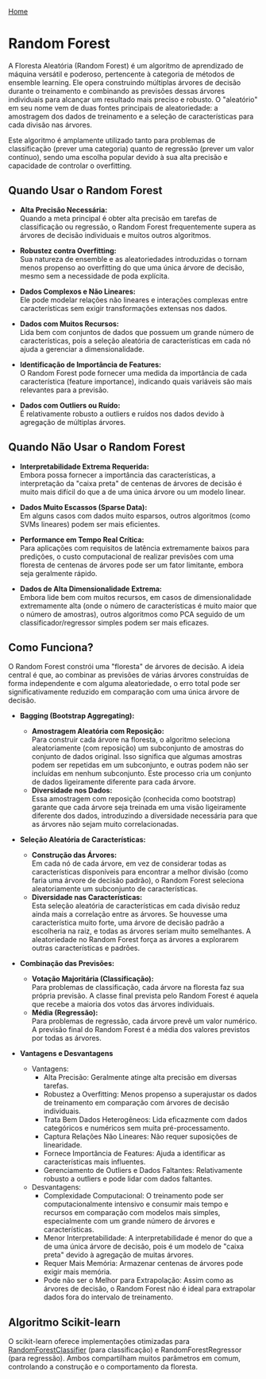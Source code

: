 [Home](https://github.com/fabianoamaralbr/algorithm_analysis/blob/main/README.md)

# Random Forest

A Floresta Aleatória (Random Forest) é um algoritmo de aprendizado de máquina versátil e poderoso, pertencente à categoria de métodos de ensemble learning. Ele opera construindo múltiplas árvores de decisão durante o treinamento e combinando as previsões dessas árvores individuais para alcançar um resultado mais preciso e robusto. O "aleatório" em seu nome vem de duas fontes principais de aleatoriedade: a amostragem dos dados de treinamento e a seleção de características para cada divisão nas árvores.

Este algoritmo é amplamente utilizado tanto para problemas de classificação (prever uma categoria) quanto de regressão (prever um valor contínuo), sendo uma escolha popular devido à sua alta precisão e capacidade de controlar o overfitting.

## Quando Usar o Random Forest

- **Alta Precisão Necessária:** <br>
    Quando a meta principal é obter alta precisão em tarefas de classificação ou regressão, o Random Forest frequentemente supera as árvores de decisão individuais e muitos outros algoritmos.

- **Robustez contra Overfitting:**<br>
    Sua natureza de ensemble e as aleatoriedades introduzidas o tornam menos propenso ao overfitting do que uma única árvore de decisão, mesmo sem a necessidade de poda explícita.

- **Dados Complexos e Não Lineares:**<br>
    Ele pode modelar relações não lineares e interações complexas entre características sem exigir transformações extensas nos dados.

- **Dados com Muitos Recursos:**<br>
    Lida bem com conjuntos de dados que possuem um grande número de características, pois a seleção aleatória de características em cada nó ajuda a gerenciar a dimensionalidade.

- **Identificação de Importância de Features:**<br>
    O Random Forest pode fornecer uma medida da importância de cada característica (feature importance), indicando quais variáveis são mais relevantes para a previsão.

- **Dados com Outliers ou Ruído:**<br>
    É relativamente robusto a outliers e ruídos nos dados devido à agregação de múltiplas árvores.

## Quando Não Usar o Random Forest

- **Interpretabilidade Extrema Requerida:**<br>
    Embora possa fornecer a importância das características, a interpretação da "caixa preta" de centenas de árvores de decisão é muito mais difícil do que a de uma única árvore ou um modelo linear.

- **Dados Muito Escassos (Sparse Data):**<br>
    Em alguns casos com dados muito esparsos, outros algoritmos (como SVMs lineares) podem ser mais eficientes.

- **Performance em Tempo Real Crítica:**<br>
    Para aplicações com requisitos de latência extremamente baixos para predições, o custo computacional de realizar previsões com uma floresta de centenas de árvores pode ser um fator limitante, embora seja geralmente rápido.

- **Dados de Alta Dimensionalidade Extrema:**<br>
    Embora lide bem com muitos recursos, em casos de dimensionalidade extremamente alta (onde o número de características é muito maior que o número de amostras), outros algoritmos como PCA seguido de um classificador/regressor simples podem ser mais eficazes.

## Como Funciona?

O Random Forest constrói uma "floresta" de árvores de decisão. A ideia central é que, ao combinar as previsões de várias árvores construídas de forma independente e com alguma aleatoriedade, o erro total pode ser significativamente reduzido em comparação com uma única árvore de decisão.

- **Bagging (Bootstrap Aggregating):**<br>
    - **Amostragem Aleatória com Reposição:**<br> Para construir cada árvore na floresta, o algoritmo seleciona aleatoriamente (com reposição) um subconjunto de amostras do conjunto de dados original. Isso significa que algumas amostras podem ser repetidas em um subconjunto, e outras podem não ser incluídas em nenhum subconjunto. Este processo cria um conjunto de dados ligeiramente diferente para cada árvore.
    - **Diversidade nos Dados:**<br> Essa amostragem com reposição (conhecida como bootstrap) garante que cada árvore seja treinada em uma visão ligeiramente diferente dos dados, introduzindo a diversidade necessária para que as árvores não sejam muito correlacionadas.

- **Seleção Aleatória de Características:**<br>
    - **Construção das Árvores:**<br> Em cada nó de cada árvore, em vez de considerar todas as características disponíveis para encontrar a melhor divisão (como faria uma árvore de decisão padrão), o Random Forest seleciona aleatoriamente um subconjunto de características.
    - **Diversidade nas Características:**<br> Esta seleção aleatória de características em cada divisão reduz ainda mais a correlação entre as árvores. Se houvesse uma característica muito forte, uma árvore de decisão padrão a escolheria na raiz, e todas as árvores seriam muito semelhantes. A aleatoriedade no Random Forest força as árvores a explorarem outras características e padrões.

- **Combinação das Previsões:**<br>
    - **Votação Majoritária (Classificação):**<br> Para problemas de classificação, cada árvore na floresta faz sua própria previsão. A classe final prevista pelo Random Forest é aquela que recebe a maioria dos votos das árvores individuais.
    - **Média (Regressão):**<br> Para problemas de regressão, cada árvore prevê um valor numérico. A previsão final do Random Forest é a média dos valores previstos por todas as árvores.

- **Vantagens e Desvantagens**
    - Vantagens:
        - Alta Precisão: Geralmente atinge alta precisão em diversas tarefas.
        - Robustez a Overfitting: Menos propenso a superajustar os dados de treinamento em comparação com árvores de decisão individuais.
        - Trata Bem Dados Heterogêneos: Lida eficazmente com dados categóricos e numéricos sem muita pré-processamento.
        - Captura Relações Não Lineares: Não requer suposições de linearidade.
        - Fornece Importância de Features: Ajuda a identificar as características mais influentes.
        - Gerenciamento de Outliers e Dados Faltantes: Relativamente robusto a outliers e pode lidar com dados faltantes.
    - Desvantagens:
        - Complexidade Computacional: O treinamento pode ser computacionalmente intensivo e consumir mais tempo e recursos em comparação com modelos mais simples, especialmente com um grande número de árvores e características.
        - Menor Interpretabilidade: A interpretabilidade é menor do que a de uma única árvore de decisão, pois é um modelo de "caixa preta" devido à agregação de muitas árvores.
        - Requer Mais Memória: Armazenar centenas de árvores pode exigir mais memória.
        - Pode não ser o Melhor para Extrapolação: Assim como as árvores de decisão, o Random Forest não é ideal para extrapolar dados fora do intervalo de treinamento.


## Algoritmo Scikit-learn

O scikit-learn oferece implementações otimizadas para [RandomForestClassifier](RandomForestClassifier.md) (para classificação) e RandomForestRegressor (para regressão). Ambos compartilham muitos parâmetros em comum, controlando a construção e o comportamento da floresta.
